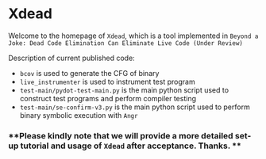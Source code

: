 # Xdead

Welcome to the homepage of `Xdead`, which is a tool implemented in `Beyond a Joke: Dead Code Elimination Can Eliminate Live Code (Under Review)`


Description of current published code:


* `bcov` is used to generate the CFG of binary
* `live_instrumenter` is used to instrument test program
* `test-main/pydot-test-main.py` is the main python script used to construct test programs and perform compiler testing
* `test-main/se-confirm-v3.py` is the main python script used to perform binary symbolic execution with `Angr`

### **Please kindly note that we will provide a more detailed set-up tutorial and usage of `Xdead` after acceptance. Thanks. **
